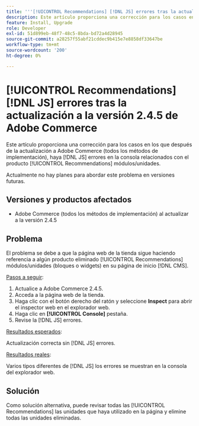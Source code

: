 ```yaml
---
title: '''[!UICONTROL Recommendations] [!DNL JS] errores tras la actualización a la versión 2.4.5 de Adobe Commerce"'
description: Este artículo proporciona una corrección para los casos en los que después de la actualización a Adobe Commerce (todos los métodos de implementación), haya [!DNL JS] errores en la consola relacionados con el producto [!UICONTROL Recommendations] módulos.
feature: Install, Upgrade
role: Developer
exl-id: 51d899eb-48f7-48c5-8bda-bd72a4d28945
source-git-commit: a28257f55abf21cddec9b415e7e8858df33647be
workflow-type: tm+mt
source-wordcount: '200'
ht-degree: 0%

---
```


# [!UICONTROL Recommendations] [!DNL JS] errores tras la actualización a la versión 2.4.5 de Adobe Commerce

Este artículo proporciona una corrección para los casos en los que después de la actualización a Adobe Commerce (todos los métodos de implementación), haya [!DNL JS] errores en la consola relacionados con el producto [!UICONTROL Recommendations] módulos/unidades.

Actualmente no hay planes para abordar este problema en versiones futuras.

## Versiones y productos afectados

* Adobe Commerce (todos los métodos de implementación) al actualizar a la versión 2.4.5

## Problema

El problema se debe a que la página web de la tienda sigue haciendo referencia a algún producto eliminado [!UICONTROL Recommendations] módulos/unidades (bloques o widgets) en su página de inicio [!DNL CMS].

<u>Pasos a seguir</u>:

1. Actualice a Adobe Commerce 2.4.5.
1. Acceda a la página web de la tienda.
1. Haga clic con el botón derecho del ratón y seleccione **Inspect** para abrir el inspector web en el explorador web.
1. Haga clic en **[!UICONTROL Console]** pestaña.
1. Revise la [!DNL JS] errores.

<u>Resultados esperados</u>:

Actualización correcta sin [!DNL JS] errores.

<u>Resultados reales</u>:

Varios tipos diferentes de [!DNL JS] los errores se muestran en la consola del explorador web.

## Solución

Como solución alternativa, puede revisar todas las [!UICONTROL Recommendations] las unidades que haya utilizado en la página y elimine todas las unidades eliminadas.
